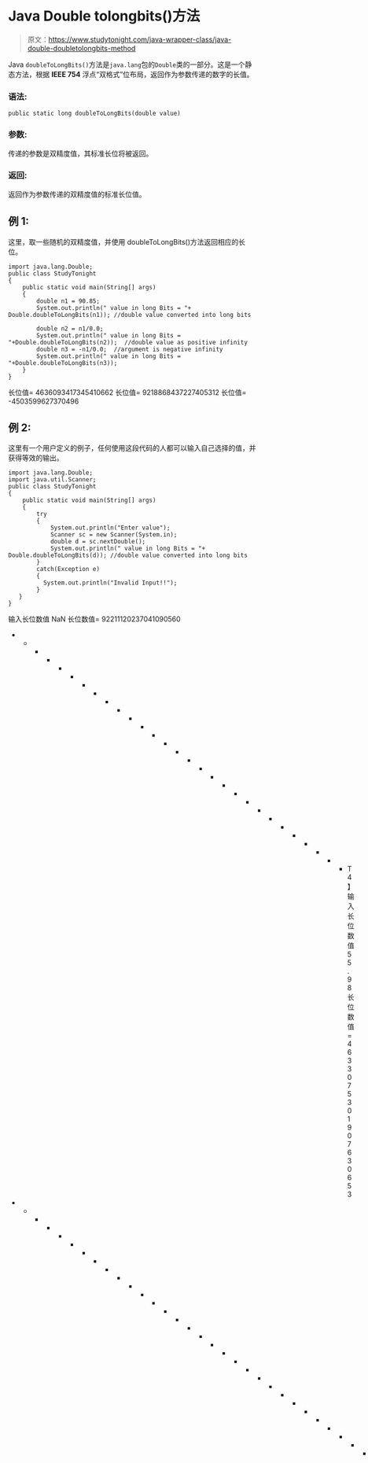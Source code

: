 # Java Double tolongbits()方法

> 原文：<https://www.studytonight.com/java-wrapper-class/java-double-doubletolongbits-method>

Java `doubleToLongBits()`方法是`java.lang`包的`Double`类的一部分。这是一个静态方法，根据 **IEEE 754** 浮点“双格式”位布局，返回作为参数传递的数字的长值。

### 语法:

```
public static long doubleToLongBits(double value) 
```

### 参数:

传递的参数是双精度值，其标准长位将被返回。

### 返回:

返回作为参数传递的双精度值的标准长位值。

## 例 1:

这里，取一些随机的双精度值，并使用 doubleToLongBits()方法返回相应的长位。

```
import java.lang.Double;
public class StudyTonight 
{
	public static void main(String[] args) 
	{
		double n1 = 90.85;  
		System.out.println(" value in long Bits = "+ Double.doubleToLongBits(n1)); //double value converted into long bits 

		double n2 = n1/0.0;  
		System.out.println(" value in long Bits = "+Double.doubleToLongBits(n2));  //double value as positive infinity
		double n3 = -n1/0.0;  //argument is negative infinity 
		System.out.println(" value in long Bits = "+Double.doubleToLongBits(n3));  
	}
}
```

长位值= 4636093417345410662
长位值= 9218868437227405312
长位值= -4503599627370496

## 例 2:

这里有一个用户定义的例子，任何使用这段代码的人都可以输入自己选择的值，并获得等效的输出。

```
import java.lang.Double;
import java.util.Scanner;
public class StudyTonight 
{  
    public static void main(String[] args)
    {  
        try
        {
            System.out.println("Enter value");
            Scanner sc = new Scanner(System.in);
            double d = sc.nextDouble();
            System.out.println(" value in long Bits = "+ Double.doubleToLongBits(d)); //double value converted into long bits 
        }
        catch(Exception e)
        {
          System.out.println("Invalid Input!!");
        }  
   }  
} 
```

输入长位数值
NaN
长位数值= 92211120237041090560
* * * * * * * * * * * * * * * * * * * * * * * * * * * * * T4】输入长位数值
55.98
长位数值= 4633075301907630653
* * * * * * * * * * * * * * * * * * * * * * * * * * * * * * * * * * * * * * * * * * * * * * * * * * * * * * * * * * * * * * * * * * * * * * * * * * * * * * * * T8】输入数值
0x588！

## 实时示例:

在这里，您可以测试实时代码示例。您可以为不同的值执行示例，甚至可以编辑和编写您的示例来测试 Java 代码。

* * *

* * *